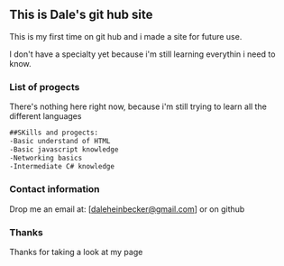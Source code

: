 ## This is Dale's git hub site

This is my first time on git hub and i made a site for future use.

I don't have a specialty yet because i'm still learning everythin i need to know. 

### List of progects

There's nothing here right now, because i'm still trying to learn all the different languages

```markdown
##SKills and progects:
-Basic understand of HTML
-Basic javascript knowledge
-Networking basics
-Intermediate C# knowledge


```



### Contact information
Drop me an email at: [daleheinbecker@gmail.com]
or on github


### Thanks
Thanks for taking a look at my page

